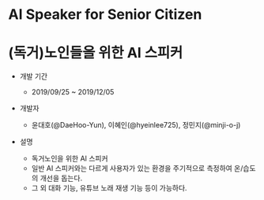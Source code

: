 # AI Speaker for Senior Citizen
# (독거)노인들을 위한 AI 스피커

* 개발 기간

  - 2019/09/25 ~ 2019/12/05



* 개발자

  - 윤대호(@DaeHoo-Yun), 이혜인(@hyeinlee725), 정민지(@minji-o-j)


* 설명

   - 독거노인을 위한 AI 스피커
   - 일반 AI 스피커와는 다르게 사용자가 있는 환경을 주기적으로 측정하여 온/습도의 개선을 돕는다.
   - 그 외 대화 기능, 유튜브 노래 재생 기능 등이 가능하다.
